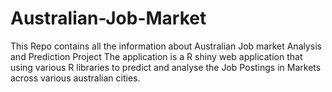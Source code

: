 # Australian-Job-Market
This Repo contains all the information about  Australian Job market Analysis and Prediction Project
The application is a R shiny web application that using various R libraries to predict and analyse the Job Postings in Markets across various australian cities.
